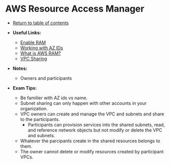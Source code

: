 # AWS Resource Access Manager

* [Return to table of contents](../../../README.md)

* **Useful Links:**
  * [Enable RAM](https://console.aws.amazon.com/ram/home#Setting)
  * [Working with AZ IDs](https://docs.aws.amazon.com/ram/latest/userguide/working-with-az-ids.html)
  * [What is AWS RAM?](https://docs.aws.amazon.com/ram/latest/userguide/what-is.html)
  * [VPC Sharing](https://docs.aws.amazon.com/vpc/latest/userguide/vpc-sharing.html)

* **Notes:**
  * Owners and participants

* **Exam Tips:**
  * Be familier with AZ ids vs name.
  * Subnet sharing can only happen with other accounts in your organization.
  * VPC owners can create and manage the VPC and subnets and share to the participants.
    * Participants can provision services into the shared subnets, read, and reference network objects but not modify or delete the VPC and subnets.
  * Whatever the parcipants create in the shared resources belongs to them.
  * The owner cannot delete or modify resources created by participant VPCs.
